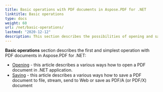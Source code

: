 ```yaml
---
title: Basic operations with PDF documents in Aspose.PDF for .NET
linktitle: Basic operations
type: docs
weight: 60
url: /net/basic-operations/
lastmod: "2020-12-12"
description: This section describes the possibilities of opening and saving PDF documents using the Aspose.PDF library.
---
```


**Basic operations** section describes the first and simplest operation with PDF documents in Aspose.PDF for .NET:

- [Opening](/pdf/net/open-pdf-document/) - this article describes a various ways how to open a PDF document in .NET application.
- [Saving](/pdf//net/save-pdf-document/) - this article describes a various ways how to save a PDF document to file, stream, send to Web or save as PDF/A (or PDF/X) document
